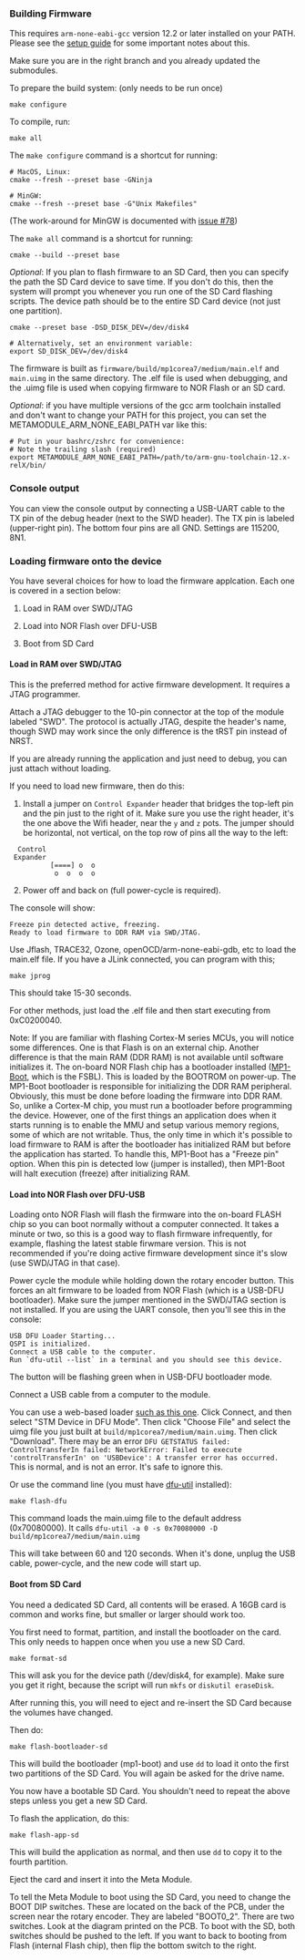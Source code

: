 
### Building Firmware

This requires `arm-none-eabi-gcc` version 12.2 or later installed on your PATH.
Please see the [setup guide](../Setup.md) for some important notes about this.

Make sure you are in the right branch and you already updated the submodules.

To prepare the build system: (only needs to be run once)

```
make configure
```

To compile, run:

```
make all
```

The `make configure` command is a shortcut for running:

```
# MacOS, Linux:
cmake --fresh --preset base -GNinja

# MinGW:
cmake --fresh --preset base -G"Unix Makefiles"
```

(The work-around for MinGW is documented with [issue #78](https://github.com/4ms/metamodule/issues/78))

The `make all` command is a shortcut for running:

```
cmake --build --preset base
```

*Optional*: If you plan to flash firmware to an SD Card, then you can specify the
path the SD Card device to save time. If you don't do this, then the system
will prompt you whenever you run one of the SD Card flashing scripts. The
device path should be to the entire SD Card device (not just one partition).
```
cmake --preset base -DSD_DISK_DEV=/dev/disk4

# Alternatively, set an environment variable:
export SD_DISK_DEV=/dev/disk4
```

The firmware is built as `firmware/build/mp1corea7/medium/main.elf` and `main.uimg` 
in the same directory. The .elf file is used when debugging, and the .uimg file
is used when copying firmware to NOR Flash or an SD card.

*Optional*: if you have multiple versions of the gcc arm toolchain installed and don't want to 
change your PATH for this project, you can set the METAMODULE_ARM_NONE_EABI_PATH var like this:

```
# Put in your bashrc/zshrc for convenience:
# Note the trailing slash (required)
export METAMODULE_ARM_NONE_EABI_PATH=/path/to/arm-gnu-toolchain-12.x-relX/bin/
```

### Console output

You can view the console output by connecting a USB-UART cable to the TX pin of
the debug header (next to the SWD header). The TX pin is labeled (upper-right
pin). The bottom four pins are all GND. Settings are 115200, 8N1.


### Loading firmware onto the device

You have several choices for how to load the firmware applcation. Each one is covered 
in a section below:

1) Load in RAM over SWD/JTAG

2) Load into NOR Flash over DFU-USB

3) Boot from SD Card


#### Load in RAM over SWD/JTAG

This is the preferred method for active firmware development. It requires a
JTAG programmer.

Attach a JTAG debugger to the 10-pin connector at the top of the module labeled
"SWD". The protocol is actually JTAG, despite the header's name, though SWD may
work since the only difference is the tRST pin instead of NRST.

If you are already running the application and just need to debug, you can just
attach without loading.

If you need to load new firmware, then do this:

1) Install a jumper on `Control Expander` header that bridges the top-left pin
and the pin just to the right of it. Make sure you use the right header, it's
the one above the Wifi header, near the `y` and `z` pots. The jumper should be
horizontal, not vertical, on the top row of pins all the way to the left:

```
  Control
 Expander
          [====] o  o 
           o  o  o  o
```

2) Power off and back on (full power-cycle is required).

The console will show:

```
Freeze pin detected active, freezing.
Ready to load firmware to DDR RAM via SWD/JTAG.
```

Use Jflash, TRACE32, Ozone, openOCD/arm-none-eabi-gdb, etc to load the main.elf file.
If you have a JLink connected, you can program with this;

```
make jprog
```

This should take 15-30 seconds.

For other methods, just load the .elf file and then start executing from 0xC0200040.

Note: If you are familiar with flashing Cortex-M series MCUs, you will notice
some differences. One is that Flash is on an external chip. Another difference is
that the main RAM (DDR RAM) is not available until software initializes it. The
on-board NOR Flash chip has a bootloader installed
([MP1-Boot](https://github.com/4ms/mp1-boot), which is the FSBL). This is
loaded by the BOOTROM on power-up. The MP1-Boot bootloader is responsible for
initializing the DDR RAM peripheral. Obviously, this must be done before
loading the firmware into DDR RAM. So, unlike a Cortex-M chip, you must run a
bootloader before programming the device. However, one of the first things an
application does when it starts running is to enable the MMU and setup various
memory regions, some of which are not writable. Thus, the only time in which
it's possible to load firmware to RAM is after the bootloader has initialized
RAM but before the application has started. To handle this, MP1-Boot has a
"Freeze pin" option. When this pin is detected low (jumper is installed), then
MP1-Boot will halt execution (freeze) after initializing RAM.
 
#### Load into NOR Flash over DFU-USB

Loading onto NOR Flash will flash the firmware into the on-board FLASH chip so
you can boot normally without a computer connected. It takes a minute or two,
so this is a good way to flash firmware infrequently, for example, flashing the
latest stable firwmare version. This is not recommended if you're doing active
firmware development since it's slow (use SWD/JTAG in that case).

Power cycle the module while holding down the rotary encoder button. This
forces an alt firmware to be loaded from NOR Flash (which is a USB-DFU
bootloader). Make sure the jumper mentioned in the SWD/JTAG section is not installed.
If you are using the UART console, then you'll see this in the console:

```
USB DFU Loader Starting...
QSPI is initialized.
Connect a USB cable to the computer.
Run `dfu-util --list` in a terminal and you should see this device.
```

The button will be flashing green when in USB-DFU bootloader mode.

Connect a USB cable from a computer to the module. 

You can use a web-based loader [such as this
one](https://devanlai.github.io/webdfu/dfu-util/). Click Connect, and then
select "STM Device in DFU Mode". Then click "Choose File" and select the uimg
file you just built at `build/mp1corea7/medium/main.uimg`. Then click
"Download". There may be an error `DFU GETSTATUS failed: ControlTransferIn
failed: NetworkError: Failed to execute 'controlTransferIn' on 'USBDevice': A
transfer error has occurred.` This is normal, and is not an error. It's safe to
ignore this.


Or use the command line (you must have [dfu-util](https://dfu-util.sourceforge.net/) installed):

```
make flash-dfu
```


This command loads the main.uimg file to the default address (0x70080000).
It calls `dfu-util -a 0 -s 0x70080000 -D build/mp1corea7/medium/main.uimg`

This will take between 60 and 120 seconds.
When it's done, unplug the USB cable, power-cycle, and the new code will start up.


#### Boot from SD Card

You need a dedicated SD Card, all contents will be erased. A 16GB card is common and works fine,
but smaller or larger should work too.

You first need to format, partition, and install the bootloader on the card. This only needs
to happen once when you use a new SD Card. 

```
make format-sd
```

This will ask you for the device path (/dev/disk4, for example). Make sure you get it right, because the
script will run `mkfs` or `diskutil eraseDisk`.

After running this, you will need to eject and re-insert the SD Card because the volumes have changed.

Then do:

```
make flash-bootloader-sd
```

This will build the bootloader (mp1-boot) and use `dd` to load it onto the first two partitions of the SD Card.
You will again be asked for the drive name.

You now have a bootable SD Card. You shouldn't need to repeat the above steps unless you get a new SD Card.

To flash the application, do this:

```
make flash-app-sd
```

This will build the application as normal, and then use `dd` to copy it to the fourth partition.

Eject the card and insert it into the Meta Module.

To tell the Meta Module to boot using the SD Card, you need to change the BOOT DIP switches.
These are located on the back of the PCB, under the screen near the rotary encoder.
They are labeled "BOOT0_2". There are two switches. Look at the diagram printed on the PCB.
To boot with the SD, both switches should be pushed to the left.
If you want to back to booting from Flash (internal Flash chip), then flip the bottom switch to the right.
